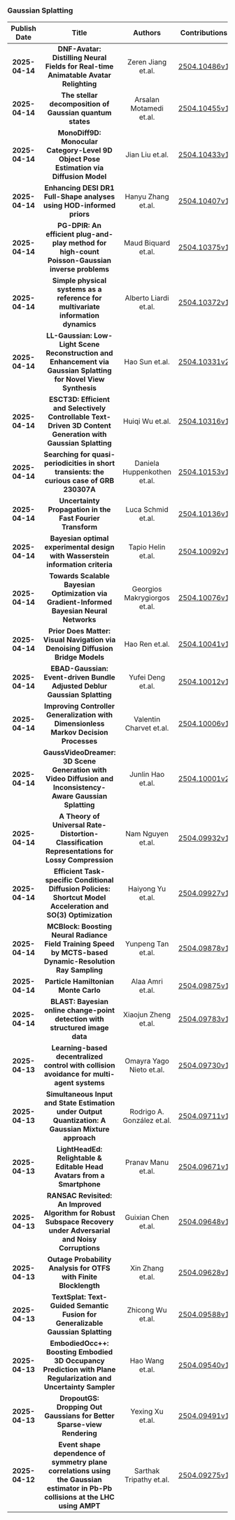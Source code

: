 
### Gaussian Splatting
|Publish Date|Title|Authors|Contributions|PDF|Code|
| :---: | :---: | :---: | :---: | :---: | :---: |
|**2025-04-14**|**DNF-Avatar: Distilling Neural Fields for Real-time Animatable Avatar Relighting**|Zeren Jiang et.al.|[2504.10486v1](http://arxiv.org/abs/2504.10486v1)|null|
|**2025-04-14**|**The stellar decomposition of Gaussian quantum states**|Arsalan Motamedi et.al.|[2504.10455v1](http://arxiv.org/abs/2504.10455v1)|null|
|**2025-04-14**|**MonoDiff9D: Monocular Category-Level 9D Object Pose Estimation via Diffusion Model**|Jian Liu et.al.|[2504.10433v1](http://arxiv.org/abs/2504.10433v1)|null|
|**2025-04-14**|**Enhancing DESI DR1 Full-Shape analyses using HOD-informed priors**|Hanyu Zhang et.al.|[2504.10407v1](http://arxiv.org/abs/2504.10407v1)|null|
|**2025-04-14**|**PG-DPIR: An efficient plug-and-play method for high-count Poisson-Gaussian inverse problems**|Maud Biquard et.al.|[2504.10375v1](http://arxiv.org/abs/2504.10375v1)|null|
|**2025-04-14**|**Simple physical systems as a reference for multivariate information dynamics**|Alberto Liardi et.al.|[2504.10372v1](http://arxiv.org/abs/2504.10372v1)|null|
|**2025-04-14**|**LL-Gaussian: Low-Light Scene Reconstruction and Enhancement via Gaussian Splatting for Novel View Synthesis**|Hao Sun et.al.|[2504.10331v2](http://arxiv.org/abs/2504.10331v2)|null|
|**2025-04-14**|**ESCT3D: Efficient and Selectively Controllable Text-Driven 3D Content Generation with Gaussian Splatting**|Huiqi Wu et.al.|[2504.10316v1](http://arxiv.org/abs/2504.10316v1)|null|
|**2025-04-14**|**Searching for quasi-periodicities in short transients: the curious case of GRB 230307A**|Daniela Huppenkothen et.al.|[2504.10153v1](http://arxiv.org/abs/2504.10153v1)|null|
|**2025-04-14**|**Uncertainty Propagation in the Fast Fourier Transform**|Luca Schmid et.al.|[2504.10136v1](http://arxiv.org/abs/2504.10136v1)|null|
|**2025-04-14**|**Bayesian optimal experimental design with Wasserstein information criteria**|Tapio Helin et.al.|[2504.10092v1](http://arxiv.org/abs/2504.10092v1)|null|
|**2025-04-14**|**Towards Scalable Bayesian Optimization via Gradient-Informed Bayesian Neural Networks**|Georgios Makrygiorgos et.al.|[2504.10076v1](http://arxiv.org/abs/2504.10076v1)|null|
|**2025-04-14**|**Prior Does Matter: Visual Navigation via Denoising Diffusion Bridge Models**|Hao Ren et.al.|[2504.10041v1](http://arxiv.org/abs/2504.10041v1)|null|
|**2025-04-14**|**EBAD-Gaussian: Event-driven Bundle Adjusted Deblur Gaussian Splatting**|Yufei Deng et.al.|[2504.10012v1](http://arxiv.org/abs/2504.10012v1)|null|
|**2025-04-14**|**Improving Controller Generalization with Dimensionless Markov Decision Processes**|Valentin Charvet et.al.|[2504.10006v1](http://arxiv.org/abs/2504.10006v1)|null|
|**2025-04-14**|**GaussVideoDreamer: 3D Scene Generation with Video Diffusion and Inconsistency-Aware Gaussian Splatting**|Junlin Hao et.al.|[2504.10001v2](http://arxiv.org/abs/2504.10001v2)|null|
|**2025-04-14**|**A Theory of Universal Rate-Distortion-Classification Representations for Lossy Compression**|Nam Nguyen et.al.|[2504.09932v1](http://arxiv.org/abs/2504.09932v1)|null|
|**2025-04-14**|**Efficient Task-specific Conditional Diffusion Policies: Shortcut Model Acceleration and SO(3) Optimization**|Haiyong Yu et.al.|[2504.09927v1](http://arxiv.org/abs/2504.09927v1)|null|
|**2025-04-14**|**MCBlock: Boosting Neural Radiance Field Training Speed by MCTS-based Dynamic-Resolution Ray Sampling**|Yunpeng Tan et.al.|[2504.09878v1](http://arxiv.org/abs/2504.09878v1)|null|
|**2025-04-14**|**Particle Hamiltonian Monte Carlo**|Alaa Amri et.al.|[2504.09875v1](http://arxiv.org/abs/2504.09875v1)|null|
|**2025-04-14**|**BLAST: Bayesian online change-point detection with structured image data**|Xiaojun Zheng et.al.|[2504.09783v1](http://arxiv.org/abs/2504.09783v1)|null|
|**2025-04-13**|**Learning-based decentralized control with collision avoidance for multi-agent systems**|Omayra Yago Nieto et.al.|[2504.09730v1](http://arxiv.org/abs/2504.09730v1)|null|
|**2025-04-13**|**Simultaneous Input and State Estimation under Output Quantization: A Gaussian Mixture approach**|Rodrigo A. González et.al.|[2504.09711v1](http://arxiv.org/abs/2504.09711v1)|null|
|**2025-04-13**|**LightHeadEd: Relightable & Editable Head Avatars from a Smartphone**|Pranav Manu et.al.|[2504.09671v1](http://arxiv.org/abs/2504.09671v1)|null|
|**2025-04-13**|**RANSAC Revisited: An Improved Algorithm for Robust Subspace Recovery under Adversarial and Noisy Corruptions**|Guixian Chen et.al.|[2504.09648v1](http://arxiv.org/abs/2504.09648v1)|null|
|**2025-04-13**|**Outage Probability Analysis for OTFS with Finite Blocklength**|Xin Zhang et.al.|[2504.09628v1](http://arxiv.org/abs/2504.09628v1)|null|
|**2025-04-13**|**TextSplat: Text-Guided Semantic Fusion for Generalizable Gaussian Splatting**|Zhicong Wu et.al.|[2504.09588v1](http://arxiv.org/abs/2504.09588v1)|null|
|**2025-04-13**|**EmbodiedOcc++: Boosting Embodied 3D Occupancy Prediction with Plane Regularization and Uncertainty Sampler**|Hao Wang et.al.|[2504.09540v1](http://arxiv.org/abs/2504.09540v1)|null|
|**2025-04-13**|**DropoutGS: Dropping Out Gaussians for Better Sparse-view Rendering**|Yexing Xu et.al.|[2504.09491v1](http://arxiv.org/abs/2504.09491v1)|null|
|**2025-04-12**|**Event shape dependence of symmetry plane correlations using the Gaussian estimator in Pb-Pb collisions at the LHC using AMPT**|Sarthak Tripathy et.al.|[2504.09275v1](http://arxiv.org/abs/2504.09275v1)|null|
